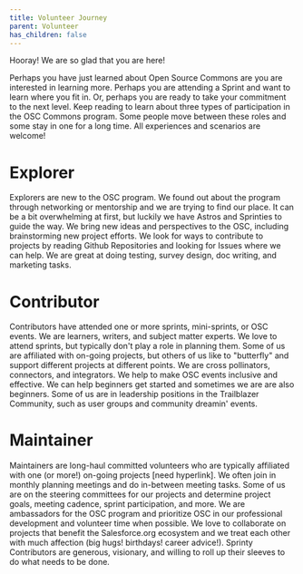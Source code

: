 ```yaml
---
title: Volunteer Journey
parent: Volunteer
has_children: false
---
```


Hooray!  We are so glad that you are here!

Perhaps you have just learned about Open Source Commons are you are interested in learning more.  Perhaps you are attending a Sprint and want to learn where you fit in.  Or, perhaps you are ready to take your commitment to the next level.  Keep reading to learn about three types of participation in the OSC Commons program.  Some people move between these roles and some stay in one for a long time.  All experiences and scenarios are welcome!

# Explorer

Explorers are new to the OSC program.  We found out about the program through networking or mentorship and we are trying to find our place.  It can be a bit overwhelming at first, but luckily we have Astros and Sprinties to guide the way.  We bring new ideas and perspectives to the OSC, including brainstorming new project efforts.  We look for ways to contribute to projects by reading Github Repositories and looking for Issues where we can help.  We are great at doing testing, survey design, doc writing, and marketing tasks.

# Contributor

Contributors have attended one or more sprints, mini-sprints, or OSC events.  We are learners, writers, and subject matter experts.  We love to attend sprints, but typically don't play a role in planning them.  Some of us are affiliated with on-going projects, but others of us like to "butterfly" and support different projects at different points.  We are cross pollinators, connectors, and integrators.  We help to make OSC events inclusive and effective.  We can help beginners get started and sometimes we are are also beginners.  Some of us are in leadership positions in the Trailblazer Community, such as user groups and community dreamin' events.

# Maintainer

Maintainers are long-haul committed volunteers who are typically affiliated with one (or more!) on-going projects [need hyperlink].  We often join in monthly planning meetings and do in-between meeting tasks.  Some of us are on the steering committees for our projects and determine project goals, meeting cadence, sprint participation, and more.  We are ambassadors for the OSC program and prioritize OSC in our professional development and volunteer time when possible.  We love to collaborate on projects that benefit the Salesforce.org ecosystem and we treat each other with much affection (big hugs!  birthdays!  career advice!).  Sprinty Contributors are generous, visionary, and willing to roll up their sleeves to do what needs to be done.




